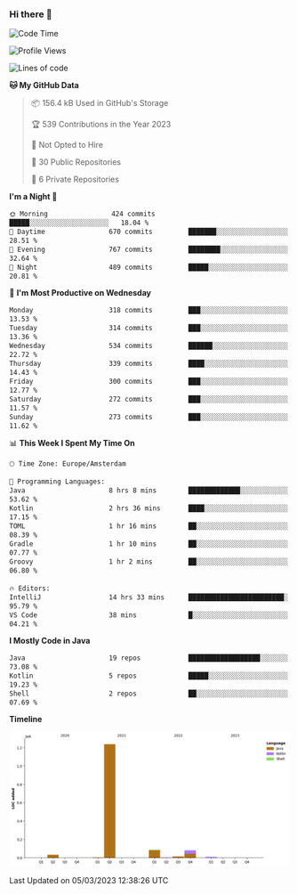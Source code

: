 ### Hi there 👋


<!--START_SECTION:waka-->
![Code Time](http://img.shields.io/badge/Code%20Time-3%2C050%20hrs%204%20mins-blue)

![Profile Views](http://img.shields.io/badge/Profile%20Views-0-blue)

![Lines of code](https://img.shields.io/badge/From%20Hello%20World%20I%27ve%20Written-1.5%20million%20lines%20of%20code-blue)

**🐱 My GitHub Data** 

> 📦 156.4 kB Used in GitHub's Storage 
 > 
> 🏆 539 Contributions in the Year 2023
 > 
> 🚫 Not Opted to Hire
 > 
> 📜 30 Public Repositories 
 > 
> 🔑 6 Private Repositories 
 > 
**I'm a Night 🦉** 

```text
🌞 Morning                424 commits         █████░░░░░░░░░░░░░░░░░░░░   18.04 % 
🌆 Daytime                670 commits         ███████░░░░░░░░░░░░░░░░░░   28.51 % 
🌃 Evening                767 commits         ████████░░░░░░░░░░░░░░░░░   32.64 % 
🌙 Night                  489 commits         █████░░░░░░░░░░░░░░░░░░░░   20.81 % 
```
📅 **I'm Most Productive on Wednesday** 

```text
Monday                   318 commits         ███░░░░░░░░░░░░░░░░░░░░░░   13.53 % 
Tuesday                  314 commits         ███░░░░░░░░░░░░░░░░░░░░░░   13.36 % 
Wednesday                534 commits         ██████░░░░░░░░░░░░░░░░░░░   22.72 % 
Thursday                 339 commits         ████░░░░░░░░░░░░░░░░░░░░░   14.43 % 
Friday                   300 commits         ███░░░░░░░░░░░░░░░░░░░░░░   12.77 % 
Saturday                 272 commits         ███░░░░░░░░░░░░░░░░░░░░░░   11.57 % 
Sunday                   273 commits         ███░░░░░░░░░░░░░░░░░░░░░░   11.62 % 
```


📊 **This Week I Spent My Time On** 

```text
🕑︎ Time Zone: Europe/Amsterdam

💬 Programming Languages: 
Java                     8 hrs 8 mins        █████████████░░░░░░░░░░░░   53.62 % 
Kotlin                   2 hrs 36 mins       ████░░░░░░░░░░░░░░░░░░░░░   17.15 % 
TOML                     1 hr 16 mins        ██░░░░░░░░░░░░░░░░░░░░░░░   08.39 % 
Gradle                   1 hr 10 mins        ██░░░░░░░░░░░░░░░░░░░░░░░   07.77 % 
Groovy                   1 hr 2 mins         ██░░░░░░░░░░░░░░░░░░░░░░░   06.80 % 

🔥 Editors: 
IntelliJ                 14 hrs 33 mins      ████████████████████████░   95.79 % 
VS Code                  38 mins             █░░░░░░░░░░░░░░░░░░░░░░░░   04.21 % 
```

**I Mostly Code in Java** 

```text
Java                     19 repos            ██████████████████░░░░░░░   73.08 % 
Kotlin                   5 repos             █████░░░░░░░░░░░░░░░░░░░░   19.23 % 
Shell                    2 repos             ██░░░░░░░░░░░░░░░░░░░░░░░   07.69 % 
```



**Timeline**

![Lines of Code chart](https://raw.githubusercontent.com/powercasgamer/powercasgamer/master/assets/bar_graph.png)


 Last Updated on 05/03/2023 12:38:26 UTC
<!--END_SECTION:waka-->
